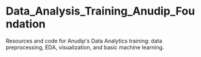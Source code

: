 # Data_Analysis_Training_Anudip_Foundation
Resources and code for Anudip's Data Analytics training: data preprocessing, EDA, visualization, and basic machine learning.
